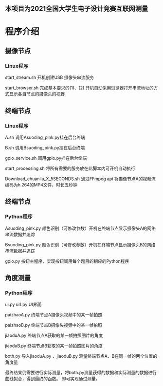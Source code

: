 ## 本项目为2021全国大学生电子设计竞赛互联网测量

# 程序介绍

## 摄像节点 
### Linux程序
start_stream.sh	    开机创建USB 摄像头串流服务

start_browser.sh	完成基本要求的(1)、(2) 开机自动采用浏览器打开串流地址的方式显示各自节点的摄像头的视野 
## 终端节点 
### Linux程序
A.sh	调用Asuoding_pink.py挂在后台终端

B.sh	调用Bsuoding_pink.py挂在后台终端

gpio_service.sh	调用gpio.py挂在后台终端

start_processing.sh	将所有需要的服务放在此脚本内可开机自动执行

Download_chuanliu_X_5SECONDS.sh	通过FFmpeg api 将摄像节点A的视频流编码为h.264的MP4文件，时长五秒钟

## 终端节点 
### Python程序
Asuoding_pink.py	颜色识别（可修改参数）开机在终端节点显示摄像头A的网络串流数据并追踪

Bsuoding_pink.py	颜色识别（可修改参数）开机在终端节点显示摄像头B的网络串流数据并追踪

gpio.py	按钮主程序，实现按钮调用每个题目的相应的Python程序

## 角度测量
### Python程序 
ui.py ui1.py  UI界面

paizhaoA.py  终端节点A摄像头视频中的某一帧拍照

paizhaoB.py  终端节点B摄像头视频中的某一帧拍照

jiaoduA.py   终端节点A获取的某一帧拍照图片的角度

jiaoduB.py   终端节点B获取的某一帧拍照图片的角度

both.py      导入jiaoduA.py 、jiaoduB.py  测量终端节点A、B在同一帧的两个位置的角度量

最终结果仍需要进行实际测量，将both.py测量获得的数据和实际测量的数据进行曲线拟合，得到最终的函数。
即可实现通过测量。
